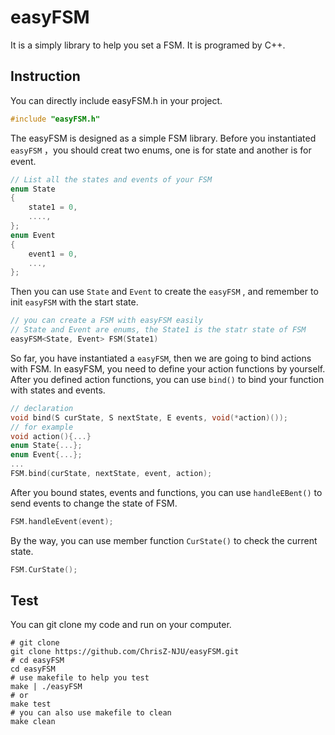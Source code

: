 # easyFSM

It is a simply library to help you set a FSM. It is programed by C++.

## Instruction

You can directly include easyFSM.h in your project.

```c++
#include "easyFSM.h"
```

The easyFSM is designed as a simple FSM library. Before you instantiated `easyFSM` ，you should creat two enums, one is for state and another is for event.

```c++
// List all the states and events of your FSM 
enum State
{
    state1 = 0,
    ....,
};
enum Event
{
	event1 = 0,
    ...,
};
```

Then you can use `State` and `Event` to create the `easyFSM` , and remember to init `easyFSM` with the start state.

```c++
// you can create a FSM with easyFSM easily
// State and Event are enums, the State1 is the statr state of FSM
easyFSM<State, Event> FSM(State1)
```

So far, you have instantiated a `easyFSM`, then we are going to bind actions with FSM. In easyFSM, you need to define your action functions by yourself. After you defined action functions, you can use `bind()` to bind your function with states and events.

```c++
// declaration
void bind(S curState, S nextState, E events, void(*action)());
// for example
void action(){...}
enum State{...};
enum Event{...};
...
FSM.bind(curState, nextState, event, action);
```

After you bound states, events and functions,  you can use `handleEBent()` to send events to change the state of FSM.

```c++
FSM.handleEvent(event);
```

By the way, you can use member function `CurState()` to check the current state.

```c++
FSM.CurState();
```

## Test

You can git clone my code and run on your computer.

```shell
# git clone
git clone https://github.com/ChrisZ-NJU/easyFSM.git
# cd easyFSM
cd easyFSM
# use makefile to help you test
make | ./easyFSM
# or
make test
# you can also use makefile to clean
make clean
```

